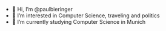 - 👋 Hi, I’m @paulbieringer
- 👀 I’m interested in Computer Science, traveling and politics
- 🌱 I’m currently studying Computer Science in Munich


<!---
paulbieringer/paulbieringer is a ✨ special ✨ repository because its `README.md` (this file) appears on your GitHub profile.
You can click the Preview link to take a look at your changes.
--->
